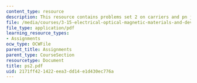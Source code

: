 ```yaml
---
content_type: resource
description: This resource contains problems set 2 on carriers and pn junctions.
file: /media/courses/3-15-electrical-optical-magnetic-materials-and-devices-fall-2006/2171ff421422eea3dd14e1d430ec776a_ps2.pdf
file_type: application/pdf
learning_resource_types:
- Assignments
ocw_type: OCWFile
parent_title: Assignments
parent_type: CourseSection
resourcetype: Document
title: ps2.pdf
uid: 2171ff42-1422-eea3-dd14-e1d430ec776a
---
```

